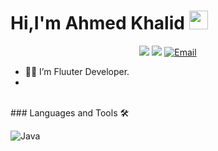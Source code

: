 <p align="center"> <H1>Hi,I'm Ahmed Khalid <img width="30px" src="https://media.tenor.com/images/3b388fe03da271d2674faf85eb7c3fcd/tenor.gif" /></H1>  </p>
 
 
 
 <p align="center">
    <a href="https://www.linkedin.com/in/ahmed-khalid-5774b7221/" alt="LinkedIn">
        <img src="https://img.shields.io/badge/-LinkedIn-blue?style=flat-square&logo=linkedin" /></a> 
    <a href="https://www.instagram.com/a7med_khaled_22/" alt="Instagram">
        <img src="https://img.shields.io/badge/-Instagram-E4405F?style=flat-square&logo=instagram&logoColor=white" /></a>
  <a href="https://mail.google.com/mail/u/0/?tab=km#inbox" target="_blank"><img src="https://img.shields.io/badge/-Gmail-c14438?style=flat-square&logo=Gmail&logoColor=white" alt="Email"></a>
</p>
 
 
  



  - 👨‍💻 I’m Fluuter Developer. 
  -













<br /> 
### Languages and Tools 🛠

![Java](http://img.shields.io/badge/-Java-5B4638?style=flat-square&logo=java&logoColor=ffffff)
